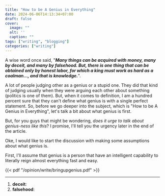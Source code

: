 ```yaml
---
title: "How to be A Genius in Everything"
date: 2024-06-06T14:13:34+07:00
draft: false
cover:
  image: ""
  alt: ''
  caption: ""
tags: ["writing", "blogging"]
categories: ["writing"]
---
```


A wise word once said, "***Many things can be acquired with money, many by deceit, and many by falsehood. But, there is one thing that can be obtained only by honest labor, for which a king must work as hard as a coalman..., and that is knowledge.***".

A lot of people judging other as a genius or a stupid one. They did that kind of judging usually when they were arguing each other about something (politics is one of them). But, when it comes to definition, I am a hundred percent sure that they can't define what genius is with a single perfect statement. So, before we go deeper into the subject, which is "How to be A Genius in Everything", let's talk a bit about what genius is first.

But, for you guys that might be wondering, *does it urge to talk about genius-ness like this*? I promise, I'll tell you the urgency later in the end of the article.

Oke, I would like to start the discussion with making some assumptions about what genius is.

First, I'll assume that genius is a person that have an intelligent capability to literally reign almost everything fast and easy.

{{< pdf "/opinion/write/bringupgenius.pdf" >}}


---
1. **deceit**:
2. **falsehood**: 